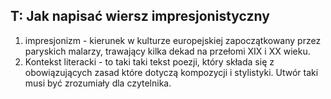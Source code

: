 ## T: Jak napisać wiersz impresjonistyczny
1. impresjonizm - kierunek w kulturze europejskiej zapoczątkowany przez paryskich malarzy, trawający kilka dekad na przełomi XIX i XX wieku.
2. Kontekst literacki - to taki taki tekst poezji, który składa się z obowiązujących zasad które dotyczą kompozycji i stylistyki. Utwór taki musi być zrozumiały dla czytelnika.
